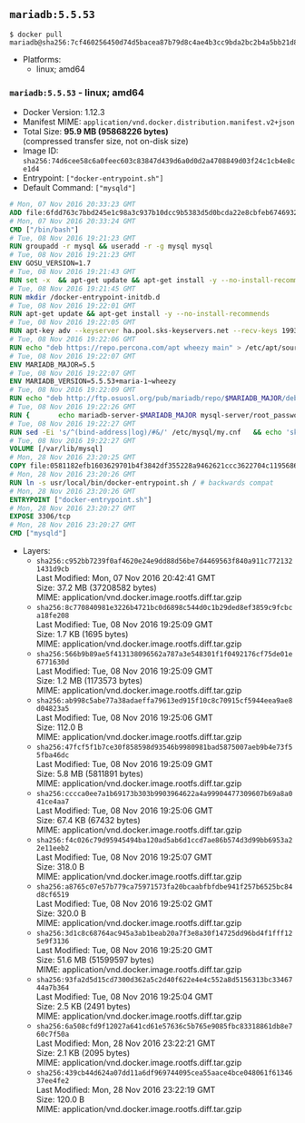 ## `mariadb:5.5.53`

```console
$ docker pull mariadb@sha256:7cf460256450d74d5bacea87b79d8c4ae4b3cc9bda2bc2b4a5bb21d8a98927d8
```

-	Platforms:
	-	linux; amd64

### `mariadb:5.5.53` - linux; amd64

-	Docker Version: 1.12.3
-	Manifest MIME: `application/vnd.docker.distribution.manifest.v2+json`
-	Total Size: **95.9 MB (95868226 bytes)**  
	(compressed transfer size, not on-disk size)
-	Image ID: `sha256:74d6cee58c6a0feec603c83847d439d6a0d0d2a4708849d03f24c1cb4e8ce1d4`
-	Entrypoint: `["docker-entrypoint.sh"]`
-	Default Command: `["mysqld"]`

```dockerfile
# Mon, 07 Nov 2016 20:33:23 GMT
ADD file:6fdd763c7bbd245e1c98a3c937b10dcc9b5383d5d0bcda22e8cbfeb6746932da in / 
# Mon, 07 Nov 2016 20:33:24 GMT
CMD ["/bin/bash"]
# Tue, 08 Nov 2016 19:21:23 GMT
RUN groupadd -r mysql && useradd -r -g mysql mysql
# Tue, 08 Nov 2016 19:21:23 GMT
ENV GOSU_VERSION=1.7
# Tue, 08 Nov 2016 19:21:43 GMT
RUN set -x 	&& apt-get update && apt-get install -y --no-install-recommends ca-certificates wget && rm -rf /var/lib/apt/lists/* 	&& wget -O /usr/local/bin/gosu "https://github.com/tianon/gosu/releases/download/$GOSU_VERSION/gosu-$(dpkg --print-architecture)" 	&& wget -O /usr/local/bin/gosu.asc "https://github.com/tianon/gosu/releases/download/$GOSU_VERSION/gosu-$(dpkg --print-architecture).asc" 	&& export GNUPGHOME="$(mktemp -d)" 	&& gpg --keyserver ha.pool.sks-keyservers.net --recv-keys B42F6819007F00F88E364FD4036A9C25BF357DD4 	&& gpg --batch --verify /usr/local/bin/gosu.asc /usr/local/bin/gosu 	&& rm -r "$GNUPGHOME" /usr/local/bin/gosu.asc 	&& chmod +x /usr/local/bin/gosu 	&& gosu nobody true 	&& apt-get purge -y --auto-remove ca-certificates wget
# Tue, 08 Nov 2016 19:21:45 GMT
RUN mkdir /docker-entrypoint-initdb.d
# Tue, 08 Nov 2016 19:22:01 GMT
RUN apt-get update && apt-get install -y --no-install-recommends 		apt-transport-https ca-certificates 		pwgen 	&& rm -rf /var/lib/apt/lists/*
# Tue, 08 Nov 2016 19:22:05 GMT
RUN apt-key adv --keyserver ha.pool.sks-keyservers.net --recv-keys 199369E5404BD5FC7D2FE43BCBCB082A1BB943DB 	&& apt-key adv --keyserver ha.pool.sks-keyservers.net --recv-keys 430BDF5C56E7C94E848EE60C1C4CBDCDCD2EFD2A 	&& apt-key adv --keyserver ha.pool.sks-keyservers.net --recv-keys 4D1BB29D63D98E422B2113B19334A25F8507EFA5
# Tue, 08 Nov 2016 19:22:06 GMT
RUN echo "deb https://repo.percona.com/apt wheezy main" > /etc/apt/sources.list.d/percona.list 	&& { 		echo 'Package: *'; 		echo 'Pin: release o=Percona Development Team'; 		echo 'Pin-Priority: 998'; 	} > /etc/apt/preferences.d/percona
# Tue, 08 Nov 2016 19:22:07 GMT
ENV MARIADB_MAJOR=5.5
# Tue, 08 Nov 2016 19:22:07 GMT
ENV MARIADB_VERSION=5.5.53+maria-1~wheezy
# Tue, 08 Nov 2016 19:22:09 GMT
RUN echo "deb http://ftp.osuosl.org/pub/mariadb/repo/$MARIADB_MAJOR/debian wheezy main" > /etc/apt/sources.list.d/mariadb.list 	&& { 		echo 'Package: *'; 		echo 'Pin: release o=MariaDB'; 		echo 'Pin-Priority: 999'; 	} > /etc/apt/preferences.d/mariadb
# Tue, 08 Nov 2016 19:22:26 GMT
RUN { 		echo mariadb-server-$MARIADB_MAJOR mysql-server/root_password password 'unused'; 		echo mariadb-server-$MARIADB_MAJOR mysql-server/root_password_again password 'unused'; 	} | debconf-set-selections 	&& apt-get update 	&& apt-get install -y 		mariadb-server=$MARIADB_VERSION 		percona-xtrabackup 		socat 	&& rm -rf /var/lib/apt/lists/* 	&& sed -ri 's/^user\s/#&/' /etc/mysql/my.cnf /etc/mysql/conf.d/* 	&& rm -rf /var/lib/mysql && mkdir -p /var/lib/mysql /var/run/mysqld 	&& chown -R mysql:mysql /var/lib/mysql /var/run/mysqld 	&& chmod 777 /var/run/mysqld
# Tue, 08 Nov 2016 19:22:27 GMT
RUN sed -Ei 's/^(bind-address|log)/#&/' /etc/mysql/my.cnf 	&& echo 'skip-host-cache\nskip-name-resolve' | awk '{ print } $1 == "[mysqld]" && c == 0 { c = 1; system("cat") }' /etc/mysql/my.cnf > /tmp/my.cnf 	&& mv /tmp/my.cnf /etc/mysql/my.cnf
# Tue, 08 Nov 2016 19:22:27 GMT
VOLUME [/var/lib/mysql]
# Mon, 28 Nov 2016 23:20:25 GMT
COPY file:0581182efb1603629701b4f3842df355228a9462621ccc3622704c119568657d in /usr/local/bin/ 
# Mon, 28 Nov 2016 23:20:26 GMT
RUN ln -s usr/local/bin/docker-entrypoint.sh / # backwards compat
# Mon, 28 Nov 2016 23:20:26 GMT
ENTRYPOINT ["docker-entrypoint.sh"]
# Mon, 28 Nov 2016 23:20:27 GMT
EXPOSE 3306/tcp
# Mon, 28 Nov 2016 23:20:27 GMT
CMD ["mysqld"]
```

-	Layers:
	-	`sha256:c952bb7239f0af4620e24e9dd88d56be7d4469563f840a911c7721321431d9cb`  
		Last Modified: Mon, 07 Nov 2016 20:42:41 GMT  
		Size: 37.2 MB (37208582 bytes)  
		MIME: application/vnd.docker.image.rootfs.diff.tar.gzip
	-	`sha256:8c770840981e3226b4721bc0d6898c544d0c1b29ded8ef3859c9fcbca18fe208`  
		Last Modified: Tue, 08 Nov 2016 19:25:09 GMT  
		Size: 1.7 KB (1695 bytes)  
		MIME: application/vnd.docker.image.rootfs.diff.tar.gzip
	-	`sha256:566b9b89ae5f413138096562a787a3e548301f1f0492176cf75de01e6771630d`  
		Last Modified: Tue, 08 Nov 2016 19:25:09 GMT  
		Size: 1.2 MB (1173573 bytes)  
		MIME: application/vnd.docker.image.rootfs.diff.tar.gzip
	-	`sha256:ab998c5abe77a38adaeffa79613ed915f10c8c70915cf5944eea9ae8d04823a5`  
		Last Modified: Tue, 08 Nov 2016 19:25:06 GMT  
		Size: 112.0 B  
		MIME: application/vnd.docker.image.rootfs.diff.tar.gzip
	-	`sha256:47fcf5f1b7ce30f858598d93546b9980981bad5875007aeb9b4e73f55fba46dc`  
		Last Modified: Tue, 08 Nov 2016 19:25:09 GMT  
		Size: 5.8 MB (5811891 bytes)  
		MIME: application/vnd.docker.image.rootfs.diff.tar.gzip
	-	`sha256:cccca0ee7a1b69173b303b9903964622a4a99904477309607b69a8a041ce4aa7`  
		Last Modified: Tue, 08 Nov 2016 19:25:06 GMT  
		Size: 67.4 KB (67432 bytes)  
		MIME: application/vnd.docker.image.rootfs.diff.tar.gzip
	-	`sha256:f4c026c79d95945494ba120ad5ab6d1ccd7ae86b574d3d99bb6953a22e11eeb2`  
		Last Modified: Tue, 08 Nov 2016 19:25:07 GMT  
		Size: 318.0 B  
		MIME: application/vnd.docker.image.rootfs.diff.tar.gzip
	-	`sha256:a8765c07e57b779ca75971573fa20bcaabfbfdbe941f257b6525bc84d8cf6519`  
		Last Modified: Tue, 08 Nov 2016 19:25:02 GMT  
		Size: 320.0 B  
		MIME: application/vnd.docker.image.rootfs.diff.tar.gzip
	-	`sha256:3d1c8c68764ac945a3ab1beab20a7f3e8a30f14725dd96bd4f1fff125e9f3136`  
		Last Modified: Tue, 08 Nov 2016 19:25:20 GMT  
		Size: 51.6 MB (51599597 bytes)  
		MIME: application/vnd.docker.image.rootfs.diff.tar.gzip
	-	`sha256:93fa2d5d15cd7300d362a5c2d40f622e4e4c552a8d5156313bc3346744a7b364`  
		Last Modified: Tue, 08 Nov 2016 19:25:04 GMT  
		Size: 2.5 KB (2491 bytes)  
		MIME: application/vnd.docker.image.rootfs.diff.tar.gzip
	-	`sha256:6a508cfd9f12027a641cd61e57636c5b765e9085fbc83318861db8e760c7f50a`  
		Last Modified: Mon, 28 Nov 2016 23:22:21 GMT  
		Size: 2.1 KB (2095 bytes)  
		MIME: application/vnd.docker.image.rootfs.diff.tar.gzip
	-	`sha256:439cb44d624a07dd11a6df969744095cea55aace4bce048061f6134637ee4fe2`  
		Last Modified: Mon, 28 Nov 2016 23:22:19 GMT  
		Size: 120.0 B  
		MIME: application/vnd.docker.image.rootfs.diff.tar.gzip
